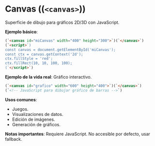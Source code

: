 # Canvas ((`<canvas>`))

Superficie de dibujo para gráficos 2D/3D con JavaScript.

**Ejemplo básico**:

```html
(`<canvas id="miCanvas" width="400" height="300">`)(`</canvas>`)
(`<script>`)
const canvas = document.getElementById('miCanvas');
const ctx = canvas.getContext('2d');
ctx.fillStyle = 'red';
ctx.fillRect(10, 10, 100, 100);
(`</script>`)
```

**Ejemplo de la vida real**: Gráfico interactivo.

```html
(`<canvas id="grafico" width="600" height="400">`)(`</canvas>`)
(`<!-- JavaScript para dibujar gráfico de barras -->`)
```

**Usos comunes**:
- Juegos.
- Visualizaciones de datos.
- Edición de imágenes.
- Generación de gráficos.

**Notas importantes**: Requiere JavaScript. No accesible por defecto, usar fallback.